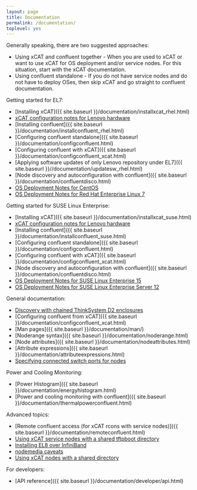 ```yaml
---
layout: page
title: Documentation
permalink: /documentation/
toplevel: yes
---
```


Generally speaking, there are two suggested approaches:
* Using xCAT and confluent together - When you are used to xCAT or want to use xCAT for OS deployment and/or service nodes.  For this situation, start with the xCAT documentation.
* Using confluent standalone - If you do not have service nodes and do not have to deploy OSes, then skip xCAT and go straight to confluent documentation.

Getting started for EL7:
* [Installing xCAT]({{ site.baseurl }}/documentation/installxcat_rhel.html)
* [xCAT configuration notes for Lenovo hardware]({{site.baseurl}}/documentation/xcatconfignotes.html)
* [Installing confluent]({{ site.baseurl }}/documentation/installconfluent_rhel.html)
* [Configuring confluent standalone]({{ site.baseurl }}/documentation/configconfluent.html)
* [Configuring confluent with xCAT]({{ site.baseurl }}/documentation/configconfluent_xcat.html)
* [Applying software updates of only Lenovo repository under EL7]({{ site.baseurl }}//documentation/updatesw_rhel.html)
* [Node discovery and autoconfiguration with confluent]({{ site.baseurl }}/documentation/confluentdisco.html)
* [OS Deployment Notes for CentOS]({{site.baseurl}}/documentation/centosdeploy.html)
* [OS Deployment Notes for Red Hat Enterprise Linux 7]({{site.baseurl}}/documentation/el7deploy.html)

Getting started for SUSE Linux Enterprise:
* [Installing xCAT]({{ site.baseurl }}/documentation/installxcat_suse.html)
* [xCAT configuration notes for Lenovo hardware]({{site.baseurl}}/documentation/xcatconfignotes.html)
* [Installing confluent]({{ site.baseurl }}/documentation/installconfluent_suse.html)
* [Configuring confluent standalone]({{ site.baseurl }}/documentation/configconfluent.html)
* [Configuring confluent with xCAT]({{ site.baseurl }}/documentation/configconfluent_xcat.html)
* [Node discovery and autoconfiguration with confluent]({{ site.baseurl }}/documentation/confluentdisco.html)
* [OS Deployment Notes for SUSE Linux Enterprise 15]({{site.baseurl}}/documentation/suse15deploy.html)
* [OS Deployment Notes for SUSE Linux Enterprise Server 12]({{site.baseurl}}/documentation/sles12deploy.html)

General documentation:

* [Discovery with chained ThinkSystem D2 enclosures]({{site.baseurl}}/documentation/chainedsmmdiscovery.html)
* [Configuring confluent from xCAT]({{ site.baseurl }}/documentation/configconfluent_xcat.html)
* [Man pages]({{ site.baseurl }}/documentation/man/)
* [Noderange syntax]({{ site.baseurl }}/documentation/noderange.html)
* [Node attributes]({{ site.baseurl }}/documentation/nodeattributes.html)
* [Attribute expressions]({{ site.baseurl }}/documentation/attributeexpressions.html)
* [Specifying connected switch ports for nodes]({{site.baseurl}}/documentation/switchportattribs.html)


Power and Cooling Monitoring:

* [Power Histogram]({{ site.baseurl }}/documentation/energyhistogram.html)
* [Power and cooling monitoring with confluent]({{ site.baseurl }}/documentation/thermalpowerconfluent.html)

Advanced topics:

* [Remote confluent access (for xCAT rcons with service nodes)]({{ site.baseurl }}/documentation/remoteconfluent.html)
* [Using xCAT service nodes with a shared tftpboot directory]({{site.baseurl}}/documentation/sharedtftpnotes.html)
* [Installing EL8 over InfiniBand]({{site.baseurl}}/documentation/el8ibinstall.html)
* [nodemedia caveats]({{site.baseurl}}/documentation/nodemedia_caveats.html)
* [Using xCAT nodes with a shared <install> directory]({{site.baseurl}}/documentation/sharedinstallnotes.html)

For developers:

* [API reference]({{ site.baseurl }}/documentation/developer/api.html)
